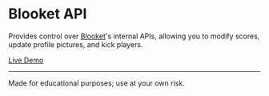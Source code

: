 Blooket API
===

Provides control over [Blooket](https://www.blooket.com)'s internal APIs, allowing you to modify scores, update profile pictures, and kick players.

[Live Demo](https://blooket-api.netlify.app/)

---
Made for educational purposes; use at your own risk.
